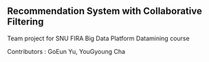 ## Recommendation System with Collaborative Filtering
Team project for SNU FIRA Big Data Platform Datamining course

Contributors : GoEun Yu, YouGyoung Cha
